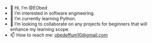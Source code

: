 - 👋 Hi, I’m @EObed
- 👀 I’m interested in software engineering.
- 🌱 I’m currently learning Python.
- 💞️ I’m looking to collaborate on any projects for beginners that will enhance my learning scope. 
- 📫 How to reach me: obedeffum10@gmail.com

<!---
EObed/EObed is a ✨ special ✨ repository because its `README.md` (this file) appears on your GitHub profile.
You can click the Preview link to take a look at your changes.
--->
